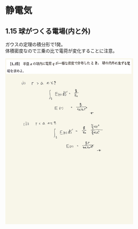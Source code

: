 <script type="text/javascript" async src="https://cdnjs.cloudflare.com/ajax/libs/mathjax/2.7.7/MathJax.js?config=TeX-MML-AM_CHTML">

</script>

<script type="text/x-mathjax-config">
 MathJax.Hub.Config({
 tex2jax: {
 inlineMath: [['$', '$'] ],
 displayMath: [ ['$$','$$'], ["\\[","\\]"] ]
 }
 });
</script>

# 静電気
## 1.15 球がつくる電場(内と外)

ガウスの定理の積分形で1発。
<br>
体積密度なので三乗の比で電荷が変化することに注意。
<br>

<img width="400" alt="electromagnetism-27" src="./images/se-15/Electromagnetism-27.jpg">